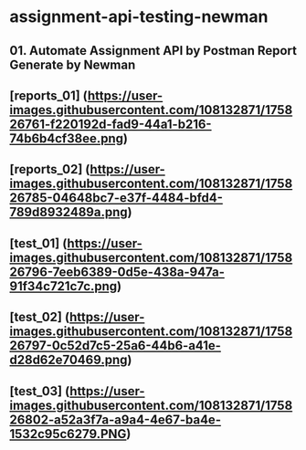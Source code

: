 # assignment-api-testing-newman
## 01. Automate Assignment API by Postman Report Generate by Newman 
## [reports_01] (https://user-images.githubusercontent.com/108132871/175826761-f220192d-fad9-44a1-b216-74b6b4cf38ee.png)
## [reports_02] (https://user-images.githubusercontent.com/108132871/175826785-04648bc7-e37f-4484-bfd4-789d8932489a.png)
## [test_01] (https://user-images.githubusercontent.com/108132871/175826796-7eeb6389-0d5e-438a-947a-91f34c721c7c.png)
## [test_02] (https://user-images.githubusercontent.com/108132871/175826797-0c52d7c5-25a6-44b6-a41e-d28d62e70469.png)
## [test_03] (https://user-images.githubusercontent.com/108132871/175826802-a52a3f7a-a9a4-4e67-ba4e-1532c95c6279.PNG)
